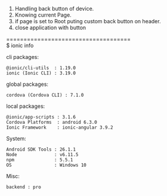 1) Handling back button of device.<br />
2) Knowing current Page. <br />
3) if page is set to Root puting custom back button on header. <br />
4) close application with button <br />

==================================== <br />
$ ionic info

cli packages: 

    @ionic/cli-utils  : 1.19.0
    ionic (Ionic CLI) : 3.19.0

global packages:

    cordova (Cordova CLI) : 7.1.0

local packages:

    @ionic/app-scripts : 3.1.6
    Cordova Platforms  : android 6.3.0
    Ionic Framework    : ionic-angular 3.9.2

System:

    Android SDK Tools : 26.1.1
    Node              : v6.11.5
    npm               : 5.5.1
    OS                : Windows 10

Misc:

    backend : pro